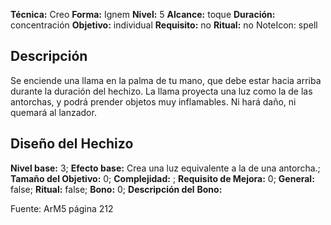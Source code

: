 
**Técnica:** Creo
**Forma:** Ignem
**Nivel:** 5
**Alcance:** toque
**Duración:** concentración
**Objetivo:** individual
**Requisito:** no
**Ritual:** no
NoteIcon: spell




## Descripción 
<p>Se enciende una llama en la palma de tu mano, que debe estar hacia arriba durante la duración del hechizo. La llama proyecta una luz como la de las antorchas, y podrá prender objetos muy inflamables. Ni hará daño, ni quemará al lanzador.</p>

## Diseño del Hechizo 

**Nivel base:** 3; **Efecto base:** Crea una luz equivalente a la de una antorcha.;  **Tamaño del **Objetivo:**** 0; **Complejidad:** ; **Requisito de Mejora:** 0; **General:** false; **Ritual:** false; **Bono:** 0; **Descripción del** **Bono:** 

Fuente: ArM5 página 212